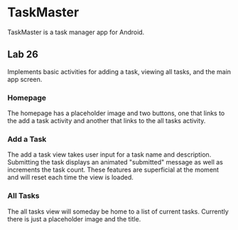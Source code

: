 # TaskMaster

TaskMaster is a task manager app for Android.

## Lab 26

Implements basic activities for adding a task, viewing all tasks, and the main app screen.

### Homepage

The homepage has a placeholder image and two buttons, one that links to the add a task activity and another that links to the all tasks activity.


### Add a Task

The add a task view takes user input for a task name and description. Submitting the task displays an animated "submitted" message as well as increments the task count. These features are superficial at the moment and will reset each time the view is loaded.

### All Tasks

The all tasks view will someday be home to a list of current tasks. Currently there is just a placeholder image and the title.
